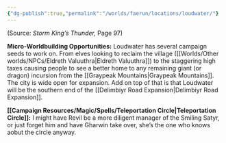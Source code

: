 ```yaml
---
{"dg-publish":true,"permalink":"/worlds/faerun/locations/loudwater/"}
---
```


(Source: *Storm King’s Thunder,* Page 97)

**Micro-Worldbuilding Opportunities:** Loudwater has several campaign seeds to work on. From elves looking to reclaim the village ([[Worlds/Other worlds/NPCs/Eldreth Valuuthra\|Eldreth Valuuthra]]) to the staggering high taxes causing people to see a better home to any remaining giant (or dragon) incursion from the [[Graypeak Mountains\|Graypeak Mountains]]. The city is wide open for expansion. Add on top of that is that Loudwater will be the southern end of the [[Delimbiyr Road Expansion\|Delimbiyr Road Expansion]].

**[[Campaign Resources/Magic/Spells/Teleportation Circle\|Teleportation Circle]]:** I might have Revil be a more diligent manager of the Smiling Satyr, or just forget him and have Gharwin take over, she’s the one who knows aobut the circle anyway.
